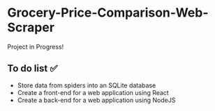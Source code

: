 # Grocery-Price-Comparison-Web-Scraper

Project in Progress!

## To do list ✅
- Store data from spiders into an SQLite database
- Create a front-end for a web application using React
- Create a back-end for a web application using NodeJS
